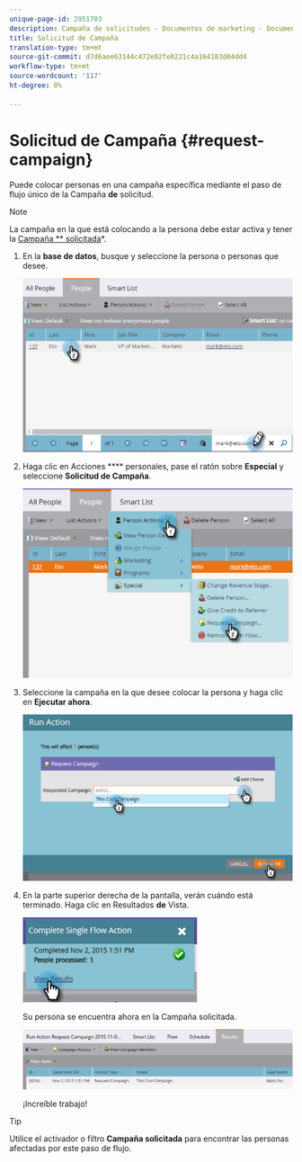 ```yaml
---
unique-page-id: 2951703
description: Campaña de solicitudes - Documentos de marketing - Documentación del producto
title: Solicitud de Campaña
translation-type: tm+mt
source-git-commit: d7d6aee63144c472e02fe0221c4a164183d04dd4
workflow-type: tm+mt
source-wordcount: '117'
ht-degree: 0%

---
```



# Solicitud de Campaña {#request-campaign}

Puede colocar personas en una campaña específica mediante el paso de flujo único de la Campaña **de** solicitud.

>[!NOTE]
>
>La campaña en la que está colocando a la persona debe estar activa y tener la [Campaña ** solicitada](../../../../product-docs/core-marketo-concepts/smart-campaigns/using-smart-campaigns/setting-up-a-trigger-smart-campaign-for-sales-using-campaign-is-requested.md)*.

1. En la **base de datos**, busque y seleccione la persona o personas que desee.

   ![](assets/one-5.png)

1. Haga clic en Acciones **** personales, pase el ratón sobre **Especial** y seleccione **Solicitud de Campaña**.

   ![](assets/two-5.png)

1. Seleccione la campaña en la que desee colocar la persona y haga clic en **Ejecutar ahora**.

   ![](assets/three-4.png)

1. En la parte superior derecha de la pantalla, verán cuándo está terminado. Haga clic en Resultados **de** Vista.

   ![](assets/four-4.png)

   Su persona se encuentra ahora en la Campaña solicitada.

   ![](assets/five-1.png)

   ¡Increíble trabajo!

>[!TIP]
>
>Utilice el activador o filtro **Campaña solicitada** para encontrar las personas afectadas por este paso de flujo.

